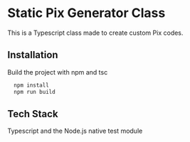 
# Static Pix Generator Class

This is a Typescript class made to create custom Pix codes.
## Installation

Build the project with npm and tsc

```bash
  npm install 
  npm run build
```
    
## Tech Stack

Typescript and the Node.js native test module
